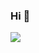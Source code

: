 ### Hi 👋
<img align="center" src="https://i.pinimg.com/originals/6e/43/d3/6e43d3706a0bc3174710409a74b0ab9b.gif">
<!--
**Nathan-html/Nathan-html** is a ✨ _special_ ✨ repository because its `README.md` (this file) appears on your GitHub profile.

Here are some ideas to get you started:

- 🔭 I’m currently working on ...
- 🌱 I’m currently learning ...
- 👯 I’m looking to collaborate on ...
- 🤔 I’m looking for help with ...
- 💬 Ask me about ...
- 📫 How to reach me: ...
- 😄 Pronouns: ...
- ⚡ Fun fact: ...
-->
